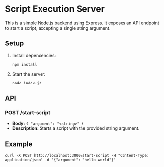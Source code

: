 # Script Execution Server

This is a simple Node.js backend using Express. It exposes an API endpoint to start a script, accepting a single string argument.

## Setup

1. Install dependencies:
   ```bash
   npm install
   ```
2. Start the server:
   ```bash
   node index.js
   ```

## API

### POST /start-script
- **Body:** `{ "argument": "<string>" }`
- **Description:** Starts a script with the provided string argument.

## Example
```
curl -X POST http://localhost:3000/start-script -H "Content-Type: application/json" -d '{"argument": "hello world"}'
```
